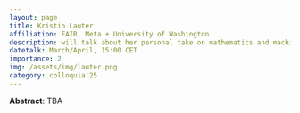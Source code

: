```yaml
---
layout: page
title: Kristin Lauter
affiliation: FAIR, Meta + University of Washington
description: will talk about her personal take on mathematics and machine learning
datetalk: March/April, 15:00 CET
importance: 2
img: /assets/img/lauter.png
category: colloquia'25
---
```


<p>

<b>Abstract</b>: TBA 
</p> 


<!-- Click here to convert to your local time: <a href='https://www.timeanddate.com/worldclock/fixedtime.html?msg=B%3DM2L+-+Charles+Fefferman&iso=20250206T15&p1=31&ah=1&am=30' target='time'>6th February 15:00 CET </a> -->


<!-- <iframe width="560" height="315" src="https://www.youtube.com/embed/6hiouvLnnzA" title="YouTube video player" frameborder="0" allow="accelerometer; autoplay; clipboard-write; encrypted-media; gyroscope; picture-in-picture; web-share" allowfullscreen></iframe>-->

<!-- Click here to <a href="https://mat.uab.cat/~rubio/bM2L/Lafforgue-bM2L.pdf" target="slideslafforgue">download the slides</a>.-->